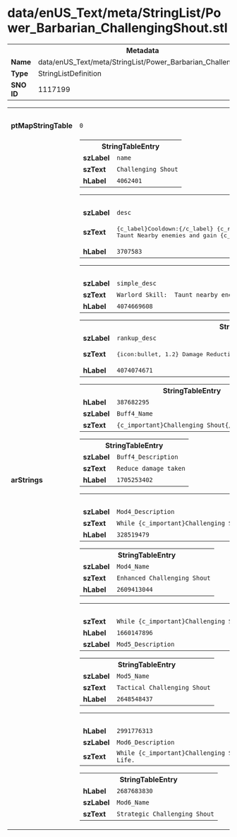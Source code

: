 <h1>data/enUS_Text/meta/StringList/Power_Barbarian_ChallengingShout.stl</h1><table><tr><th colspan="100%">Metadata</th></tr><tr><td><b>Name</b></td><td>data/enUS_Text/meta/StringList/Power_Barbarian_ChallengingShout.stl</td></tr><tr><td><b>Type</b></td><td>StringListDefinition</td></tr><tr><td><b>SNO ID</b></td><td>1117199</td></tr></table>

<table><tr><th colspan="100%">Fields</th></tr><tr><td><b>ptMapStringTable</b></td><td><code>0</code></td></tr><tr><td><b>arStrings</b></td><td><table><tr><th colspan="100%">StringTableEntry</th></tr><tr><td><b>szLabel</b></td><td><code>name</code></td></tr><tr><td><b>szText</b></td><td><code>Challenging Shout</code></td></tr><tr><td><b>hLabel</b></td><td><code>4062401</code></td></tr></table>


<table><tr><th colspan="100%">StringTableEntry</th></tr><tr><td><b>szLabel</b></td><td><code>desc</code></td></tr><tr><td><b>szText</b></td><td><pre>{c_label}Cooldown:{/c_label} {c_resource}{Cooldown Time}{/c_resource} seconds
Taunt Nearby enemies and gain {c_number}[{SF_11} * 100|%|]{/c} Damage Reduction for {c_number}{buffduration:BUFF_TAUNT}{/c} seconds.</pre></td></tr><tr><td><b>hLabel</b></td><td><code>3707583</code></td></tr></table>


<table><tr><th colspan="100%">StringTableEntry</th></tr><tr><td><b>szLabel</b></td><td><code>simple_desc</code></td></tr><tr><td><b>szText</b></td><td><code>Warlord Skill:  Taunt nearby enemies and take less damage, generating bonus fury when struck.</code></td></tr><tr><td><b>hLabel</b></td><td><code>4074669608</code></td></tr></table>


<table><tr><th colspan="100%">StringTableEntry</th></tr><tr><td><b>szLabel</b></td><td><code>rankup_desc</code></td></tr><tr><td><b>szText</b></td><td><pre>
{icon:bullet, 1.2} Damage Reduction {icon:arrow, 1.2} {c_number}[{SF_11} * 100|%|]{/c}</pre></td></tr><tr><td><b>hLabel</b></td><td><code>4074074671</code></td></tr></table>


<table><tr><th colspan="100%">StringTableEntry</th></tr><tr><td><b>hLabel</b></td><td><code>387682295</code></td></tr><tr><td><b>szLabel</b></td><td><code>Buff4_Name</code></td></tr><tr><td><b>szText</b></td><td><code>{c_important}Challenging Shout{/c} Damage Reduction</code></td></tr></table>


<table><tr><th colspan="100%">StringTableEntry</th></tr><tr><td><b>szLabel</b></td><td><code>Buff4_Description</code></td></tr><tr><td><b>szText</b></td><td><code>Reduce damage taken</code></td></tr><tr><td><b>hLabel</b></td><td><code>1705253402</code></td></tr></table>


<table><tr><th colspan="100%">StringTableEntry</th></tr><tr><td><b>szLabel</b></td><td><code>Mod4_Description</code></td></tr><tr><td><b>szText</b></td><td><code>While {c_important}Challenging Shout{/c} is active, gain {c_number}[{SF_17} *100|%x|]{/c} bonus Maximum Life.</code></td></tr><tr><td><b>hLabel</b></td><td><code>328519479</code></td></tr></table>


<table><tr><th colspan="100%">StringTableEntry</th></tr><tr><td><b>szLabel</b></td><td><code>Mod4_Name</code></td></tr><tr><td><b>szText</b></td><td><code>Enhanced Challenging Shout</code></td></tr><tr><td><b>hLabel</b></td><td><code>2609413044</code></td></tr></table>


<table><tr><th colspan="100%">StringTableEntry</th></tr><tr><td><b>szText</b></td><td><code>While {c_important}Challenging Shout{/c} is active, you gain {c_number}{SF_4}{/c} Fury each time you take damage.</code></td></tr><tr><td><b>hLabel</b></td><td><code>1660147896</code></td></tr><tr><td><b>szLabel</b></td><td><code>Mod5_Description</code></td></tr></table>


<table><tr><th colspan="100%">StringTableEntry</th></tr><tr><td><b>szLabel</b></td><td><code>Mod5_Name</code></td></tr><tr><td><b>szText</b></td><td><code>Tactical Challenging Shout</code></td></tr><tr><td><b>hLabel</b></td><td><code>2648548437</code></td></tr></table>


<table><tr><th colspan="100%">StringTableEntry</th></tr><tr><td><b>hLabel</b></td><td><code>2991776313</code></td></tr><tr><td><b>szLabel</b></td><td><code>Mod6_Description</code></td></tr><tr><td><b>szText</b></td><td><code>While {c_important}Challenging Shout{/c} is active, gain Thorns equal to {c_number}[{SF_12} * 100|%|]{/c} of your Maximum Life.</code></td></tr></table>


<table><tr><th colspan="100%">StringTableEntry</th></tr><tr><td><b>hLabel</b></td><td><code>2687683830</code></td></tr><tr><td><b>szLabel</b></td><td><code>Mod6_Name</code></td></tr><tr><td><b>szText</b></td><td><code>Strategic Challenging Shout</code></td></tr></table>


</td></tr></table>

